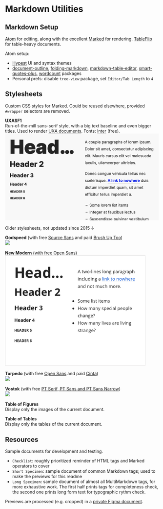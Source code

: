 # Markdown Utilities

## Markdown Setup

[Atom](https://atom.io/) for editing, along with the excellent [Marked](https://marked2app.com/) for rendering.
[TableFlip](TableFlip) for table-heavy documents.

Atom setup:

- [Hypest](https://hector.me/hypest-atom) UI and syntax themes
- [document-outline](https://atom.io/packages/document-outline), [folding-markdown](https://atom.io/packages/folding-markdown), [markdown-table-editor](https://atom.io/packages/markdown-table-editor), [smart-quotes-plus](https://atom.io/packages/smart-quotes-plus), [wordcount](https://atom.io/packages/wordcount) packages
- Personal prefs: disable `tree-view` package, set `Editor/Tab Length` to `4`

## Stylesheets

Custom CSS styles for Marked. Could be reused elsewhere, provided `#wrapper` selectors are removed.

**UXASF1**  
Run-of-the-mill sans-serif style, with a big text baseline and even bigger titles. Used to render [UXA documents](https://github.com/nWODT-Cobalt/uxa). Fonts: [Inter](https://rsms.me/inter/) (free).  
![](previews/UXASF1.png)

Older stylesheets, not updated since 2015 ↓

**Godspeed** (with free [Source Sans](https://fonts.google.com/specimen/Source+Sans+Pro) and paid [Brush Up Too](https://www.myfonts.com/fonts/pintassilgo/brush-up/too/))  
![](previews/godspeed.png)

**New Modern** (with free [Open Sans](https://fonts.google.com/specimen/Open+Sans))  
![](previews/new-modern.png)

**Torpedo** (with free [Open Sans](https://fonts.google.com/specimen/Open+Sans) and paid [Cinta](https://www.myfonts.com/fonts/tipo-pepel/cinta/))  
![](previews/torpedo.png)

**Vostok** (with free [PT Serif, PT Sans and PT Sans Narrow](https://company.paratype.com/pt-sans-pt-serif))  
![](previews/vostok.png)

**Table of Figures**  
Display only the images of the current document.

**Table of Tables**  
Display only the tables of the current document.

## Resources

Sample documents for development and testing.

- `Checklist`: roughly prioritized reminder of HTML tags and Marked operators to cover
- `Short Specimen`: sample document of common Markdown tags; used to make the previews for this readme
- `Long Specimen`: sample document of almost all MultiMarkdown tags, for more exhaustive work. The first half prints tags for completeness check, the second one prints long form text for typographic rythm check.

Previews are processed (e.g. cropped) in a [private Figma document](https://www.figma.com/file/lLZWGpxAc71dB5p8mI8Lkn/Markdown-Utilities).
